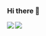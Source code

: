 ### Hi there 👋

<a href="https://github.com/ilyamore88">
  <img align="left" src="https://github-readme-stats.vercel.app/api?username=ilyamore88&show_icons=true" />
</a>
<a href="https://github.com/ilyamore88">
  <img align="left" src="https://github-readme-stats.vercel.app/api/top-langs/?username=ilyamore88&layout=compact&hide=TSQL" />
</a>
